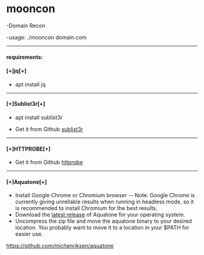 # mooncon
-Domain Recon

-usage: ./mooncon domain.com

--------------------

#### requirements:

#### [+]jq[+]

- apt install jq

--------------------

#### [+]Sublist3r[+]

- apt install sublist3r

- Get it from Github [sublist3r](https://github.com/aboul3la/Sublist3r.git)

--------------------

#### [+]HTTPROBE[+]

- Get it from Github [httprobe](github.com/tomnomnom/httprobe)

--------------------

#### [+]Aquatone[+]

- Install Google Chrome or Chromium browser -- Note: Google Chrome is currently giving unreliable results when running in headless mode, so it is recommended to install Chromium for the best results.
- Download the [latest release](https://github.com/michenriksen/aquatone/releases/latest) of Aquatone for your operating system. 
- Uncompress the zip file and move the aquatone binary to your desired location. You probably want to move it to a location in your $PATH for easier use.

https://github.com/michenriksen/aquatone


